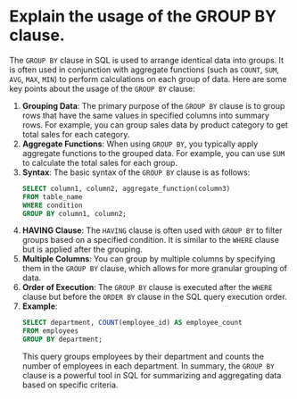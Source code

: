 # Explain the usage of the GROUP BY clause.
The `GROUP BY` clause in SQL is used to arrange identical data into groups. It is often used in conjunction with aggregate functions (such as `COUNT`, `SUM`, `AVG`, `MAX`, `MIN`) to perform calculations on each group of data. Here are some key points about the usage of the `GROUP BY` clause:
1. **Grouping Data**: The primary purpose of the `GROUP BY` clause is to group rows that have the same values in specified columns into summary rows. For example, you can group sales data by product category to get total sales for each category.
2. **Aggregate Functions**: When using `GROUP BY`, you typically apply aggregate functions to the grouped data. For example, you can use `SUM` to calculate the total sales for each group.
3. **Syntax**: The basic syntax of the `GROUP BY` clause is as follows:
   ```sql
   SELECT column1, column2, aggregate_function(column3)
   FROM table_name
   WHERE condition
   GROUP BY column1, column2;
   ```
4. **HAVING Clause**: The `HAVING` clause is often used with `GROUP BY` to filter groups based on a specified condition. It is similar to the `WHERE` clause but is applied after the grouping.
5. **Multiple Columns**: You can group by multiple columns by specifying them in the `GROUP BY` clause, which allows for more granular grouping of data.
6. **Order of Execution**: The `GROUP BY` clause is executed after the `WHERE` clause but before the `ORDER BY` clause in the SQL query execution order.
7. **Example**:
   ```sql
   SELECT department, COUNT(employee_id) AS employee_count
   FROM employees
   GROUP BY department;
   ```
   This query groups employees by their department and counts the number of employees in each department.
In summary, the `GROUP BY` clause is a powerful tool in SQL for summarizing and aggregating data based on specific criteria.
